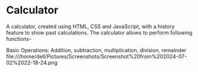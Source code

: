 # Calculator

A calculator, created using HTML, CSS and JavaScript, with a history feature to show past calculations.
The calculator allows to perform following functions-


Basic Operations: Addition, subtraction, multiplication, division, remainder
file:///home/dell/Pictures/Screenshots/Screenshot%20from%202024-07-02%2022-18-24.png
